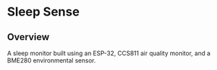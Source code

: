 # Sleep Sense

## Overview

A sleep monitor built using an ESP-32, CCS811 air quality monitor, and a
BME280 environmental sensor.
